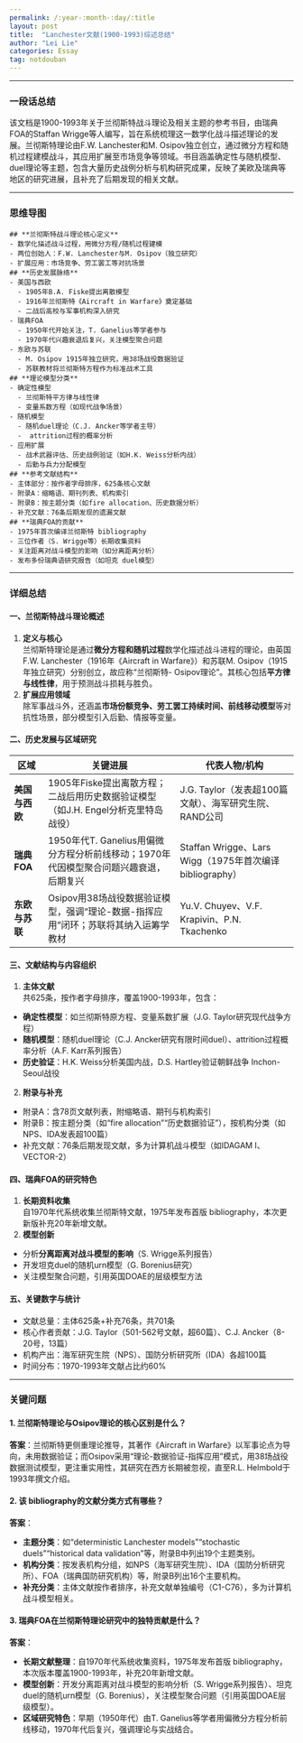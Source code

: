 ```yaml
---
permalink: /:year-:month-:day/:title
layout: post
title:  "Lanchester文献(1900-1993)综述总结"
author: "Lei Lie"
categories: Essay
tag: notdouban 
---
```



---
### 一段话总结
该文档是1900-1993年关于兰彻斯特战斗理论及相关主题的参考书目，由瑞典FOA的Staffan Wrigge等人编写，旨在系统梳理这一数学化战斗描述理论的发展。兰彻斯特理论由F.W. Lanchester和M. Osipov独立创立，通过微分方程和随机过程建模战斗，其应用扩展至市场竞争等领域。书目涵盖确定性与随机模型、duel理论等主题，包含大量历史战例分析与机构研究成果，反映了美欧及瑞典等地区的研究进展，且补充了后期发现的相关文献。

---
### 思维导图
```mindmap
## **兰彻斯特战斗理论核心定义**
- 数学化描述战斗过程，用微分方程/随机过程建模
- 两位创始人：F.W. Lanchester与M. Osipov（独立研究）
- 扩展应用：市场竞争、劳工罢工等对抗场景
## **历史发展脉络**
- 美国与西欧
  - 1905年B.A. Fiske提出离散模型
  - 1916年兰彻斯特《Aircraft in Warfare》奠定基础
  - 二战后高校与军事机构深入研究
- 瑞典FOA
  - 1950年代开始关注，T. Ganelius等学者参与
  - 1970年代兴趣衰退后复兴，关注模型聚合问题
- 东欧与苏联
  - M. Osipov 1915年独立研究，用38场战役数据验证
  - 苏联教材将兰彻斯特方程作为标准战术工具
## **理论模型分类**
- 确定性模型
  - 兰彻斯特平方律与线性律
  - 变量系数方程（如现代战争场景）
- 随机模型
  - 随机duel理论（C.J. Ancker等学者主导）
  -  attrition过程的概率分析
- 应用扩展
  - 战术武器评估、历史战例验证（如H.K. Weiss分析内战）
  - 后勤与兵力分配模型
## **参考文献结构**
- 主体部分：按作者字母排序，625条核心文献
- 附录A：缩略语、期刊列表、机构索引
- 附录B：按主题分类（如fire allocation、历史数据分析）
- 补充文献：76条后期发现的遗漏文献
## **瑞典FOA的贡献**
- 1975年首次编译兰彻斯特 bibliography
- 三位作者（S. Wrigge等）长期收集资料
- 关注距离对战斗模型的影响（如分离距离分析）
- 发布多份瑞典语研究报告（如坦克 duel模型）
```

---
### 详细总结
#### 一、兰彻斯特战斗理论概述
1. **定义与核心**  
兰彻斯特理论是通过**微分方程和随机过程**数学化描述战斗进程的理论，由英国F.W. Lanchester（1916年《Aircraft in Warfare》）和苏联M. Osipov（1915年独立研究）分别创立，故应称“兰彻斯特- Osipov理论”。其核心包括**平方律与线性律**，用于预测战斗损耗与胜负。
2. **扩展应用领域**  
除军事战斗外，还涵盖**市场份额竞争、劳工罢工持续时间、前线移动模型**等对抗性场景，部分模型引入后勤、情报等变量。

#### 二、历史发展与区域研究
| 区域 | 关键进展 | 代表人物/机构 |
|------|----------|--------------|
| **美国与西欧** | 1905年Fiske提出离散方程；二战后用历史数据验证模型（如J.H. Engel分析克里特岛战役） | J.G. Taylor（发表超100篇文献）、海军研究生院、RAND公司 |
| **瑞典FOA** | 1950年代T. Ganelius用偏微分方程分析前线移动；1970年代因模型聚合问题兴趣衰退，后期复兴 | Staffan Wrigge、Lars Wigg（1975年首次编译 bibliography） |
| **东欧与苏联** | Osipov用38场战役数据验证模型，强调“理论-数据-指挥应用”闭环；苏联将其纳入运筹学教材 | Yu.V. Chuyev、V.F. Krapivin、P.N. Tkachenko |

#### 三、文献结构与内容组织
1. **主体文献**  
共625条，按作者字母排序，覆盖1900-1993年，包含：
- **确定性模型**：如兰彻斯特原方程、变量系数扩展（J.G. Taylor研究现代战争方程）
- **随机模型**：随机duel理论（C.J. Ancker研究有限时间duel）、attrition过程概率分析（A.F. Karr系列报告）
- **历史验证**：H.K. Weiss分析美国内战，D.S. Hartley验证朝鲜战争 Inchon-Seoul战役
2. **附录与补充**  
- 附录A：含78页文献列表，附缩略语、期刊与机构索引
- 附录B：按主题分类（如“fire allocation”“历史数据验证”），按机构分类（如NPS、IDA发表超100篇）
- 补充文献：76条后期发现文献，多为计算机战斗模型（如IDAGAM I、VECTOR-2）

#### 四、瑞典FOA的研究特色
1. **长期资料收集**  
自1970年代系统收集兰彻斯特文献，1975年发布首版 bibliography，本次更新版补充20年新增文献。
2. **模型创新**  
- 分析**分离距离对战斗模型的影响**（S. Wrigge系列报告）
- 开发坦克duel的随机urn模型（G. Borenius研究）
- 关注模型聚合问题，引用英国DOAE的层级模型方法

#### 五、关键数字与统计
- 文献总量：主体625条+补充76条，共701条
- 核心作者贡献：J.G. Taylor（501-562号文献，超60篇）、C.J. Ancker（8-20号，13篇）
- 机构产出：海军研究生院（NPS）、国防分析研究所（IDA）各超100篇
- 时间分布：1970-1993年文献占比约60%

---
### 关键问题
#### 1. 兰彻斯特理论与Osipov理论的核心区别是什么？
**答案**：兰彻斯特更侧重理论推导，其著作《Aircraft in Warfare》以军事论点为导向，未用数据验证；而Osipov采用“理论-数据验证-指挥应用”模式，用38场战役数据测试模型，更注重实用性，其研究在西方长期被忽视，直至R.L. Helmbold于1993年撰文介绍。

#### 2. 该 bibliography的文献分类方式有哪些？
**答案**：
- **主题分类**：如“deterministic Lanchester models”“stochastic duels”“historical data validation”等，附录B中列出19个主题类别。
- **机构分类**：按发表机构分组，如NPS（海军研究生院）、IDA（国防分析研究所）、FOA（瑞典国防研究机构）等，附录B列出16个主要机构。
- **补充分类**：主体文献按作者排序，补充文献单独编号（C1-C76），多为计算机战斗模型相关。

#### 3. 瑞典FOA在兰彻斯特理论研究中的独特贡献是什么？
**答案**：
- **长期文献整理**：自1970年代系统收集资料，1975年发布首版 bibliography，本次版本覆盖1900-1993年，补充20年新增文献。
- **模型创新**：开发分离距离对战斗模型的影响分析（S. Wrigge系列报告）、坦克duel的随机urn模型（G. Borenius），关注模型聚合问题（引用英国DOAE层级模型）。
- **区域研究特色**：早期（1950年代）由T. Ganelius等学者用偏微分方程分析前线移动，1970年代后复兴，强调理论与实战结合。